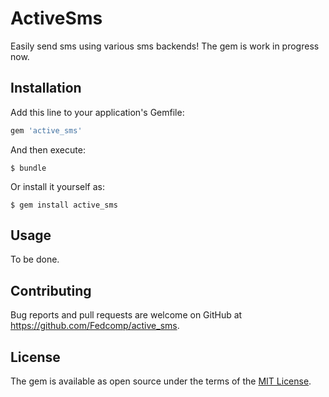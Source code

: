# ActiveSms

Easily send sms using various sms backends!
The gem is work in progress now.

## Installation

Add this line to your application's Gemfile:

```ruby
gem 'active_sms'
```

And then execute:

    $ bundle

Or install it yourself as:

    $ gem install active_sms

## Usage

To be done.

## Contributing

Bug reports and pull requests are welcome on GitHub at https://github.com/Fedcomp/active_sms.


## License

The gem is available as open source under the terms of the [MIT License](http://opensource.org/licenses/MIT).
